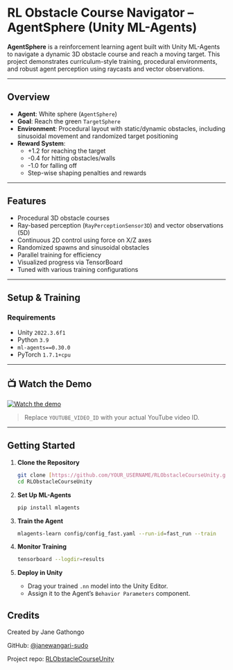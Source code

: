 #  RL Obstacle Course Navigator – AgentSphere (Unity ML-Agents)

**AgentSphere** is a reinforcement learning agent built with Unity ML-Agents to navigate a dynamic 3D obstacle course and reach a moving target. This project demonstrates curriculum-style training, procedural environments, and robust agent perception using raycasts and vector observations.

---

##  Overview

- **Agent**: White sphere (`AgentSphere`)
- **Goal**: Reach the green `TargetSphere`
- **Environment**: Procedural layout with static/dynamic obstacles, including sinusoidal movement and randomized target positioning
- **Reward System**:
  - +1.2 for reaching the target
  - -0.4 for hitting obstacles/walls
  - -1.0 for falling off
  - Step-wise shaping penalties and rewards

---

##  Features

- Procedural 3D obstacle courses
- Ray-based perception (`RayPerceptionSensor3D`) and vector observations (5D)
- Continuous 2D control using force on X/Z axes
- Randomized spawns and sinusoidal obstacles
- Parallel training for efficiency
- Visualized progress via TensorBoard
- Tuned with various training configurations

---

##  Setup & Training

### Requirements
- Unity `2022.3.6f1`
- Python `3.9`
- `ml-agents==0.30.0`
- PyTorch `1.7.1+cpu`

---
## 📺 Watch the Demo

[![Watch the demo](https://img.youtube.com/vi/YOUTUBE_VIDEO_ID/0.jpg)](https://youtu.be/YOUTUBE_VIDEO_ID)

> Replace `YOUTUBE_VIDEO_ID` with your actual YouTube video ID.

---
##  Getting Started

1.  **Clone the Repository**
    ```bash
    git clone [https://github.com/YOUR_USERNAME/RLObstacleCourseUnity.git](https://github.com/YOUR_USERNAME/RLObstacleCourseUnity.git)
    cd RLObstacleCourseUnity
    ```

2.  **Set Up ML-Agents**
    ```bash
    pip install mlagents
    ```

3.  **Train the Agent**
    ```bash
    mlagents-learn config/config_fast.yaml --run-id=fast_run --train
    ```

4.  **Monitor Training**
    ```bash
    tensorboard --logdir=results
    ```

5.  **Deploy in Unity**
    * Drag your trained `.nn` model into the Unity Editor.
    * Assign it to the Agent’s `Behavior Parameters` component.

## Credits

Created by Jane Gathongo

GitHub: [@janewangari-sudo](https://github.com/janewangari-sudo)

Project repo: [RLObstacleCourseUnity](https://github.com/janewangari-sudo/RLObstacleCourseUnity)

